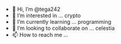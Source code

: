 - 👋 Hi, I’m @tega242
- 👀 I’m interested in ... crypto
- 🌱 I’m currently learning ... programming
- 💞️ I’m looking to collaborate on ... celestia
- 📫 How to reach me ...

<!---
tega242/tega242 is a ✨ special ✨ repository because its `README.md` (this file) appears on your GitHub profile.
You can click the Preview link to take a look at your changes.
--->
